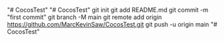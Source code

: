 "# CocosTest" 
"# CocosTest"  git init git add README.md git commit -m "first commit" git branch -M main git remote add origin https://github.com/MarcKevinSaw/CocosTest.git git push -u origin main
"# CocosTest" 
